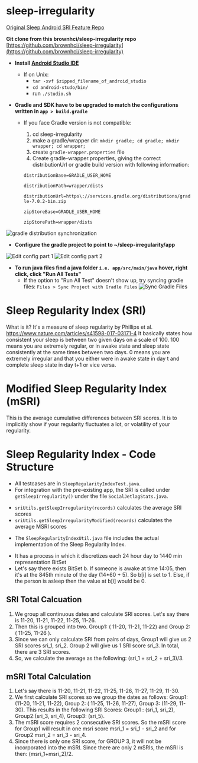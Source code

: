 # sleep-irregularity

[Original Sleep Android SRI Feature Repo](https://github.com/petrnalevka/sleep-irregularity/tree/main/app)

**Git clone from this brownhci/sleep-irregularity repo** [https://github.com/brownhci/sleep-irregularity](https://github.com/brownhci/sleep-irregularity)

* **Install [Android Studio IDE](https://developer.android.com/studio)**
  * If on Unix: 
    * `tar -xvf $zipped_filename_of_android_studio`
    * `cd android-studo/bin/`
    * run `./studio.sh` 

* **Gradle and SDK have to be upgraded to match the configurations written in `app > build.gradle`**  
  *  If you face Gradle version is not compatible: 
     1. cd sleep-irregularity 
     2. make a gradle/wrapper dir: `mkdir gradle; cd gradle; mkdir wrapper; cd wrapper;`  
     3. create `gradle-wrapper.properties` file 
     4. Create gradle-wrapper.properties, giving the correct distributionUrl or gradle build version with following information: 
    
     `distributionBase=GRADLE_USER_HOME`

     `distributionPath=wrapper/dists`

     `distributionUrl=https\://services.gradle.org/distributions/gradle-7.0.2-bin.zip`

     `zipStoreBase=GRADLE_USER_HOME`

     `zipStorePath=wrapper/dists`

![gradle distribution synchronization](https://github.com/brownhci/SleepRegularity/blob/main/wiki_imgs/gradle-distribution-sync.png)
   

 
* **Configure the gradle project to point to ~/sleep-irregularity/app** 

![Edit config part 1](https://github.com/brownhci/SleepRegularity/blob/main/wiki_imgs/edit_config_1.png)
![Edit config part 2](https://github.com/brownhci/SleepRegularity/blob/main/wiki_imgs/edit_config_2.png)

* **To run java files find a java folder `i.e. app/src/main/java` hover, right click, click "Run All Tests"**
  * If the option to "Run All Test" doesn't show up, try syncing gradle files: 
  `Files > Sync Project with Gradle Files`
![Sync Gradle Files](https://github.com/brownhci/SleepRegularity/blob/main/wiki_imgs/sync_gradle_files.png)


# Sleep Regularity Index (SRI) 
What is it? It's a measure of sleep regularity by Phillips et al. https://www.nature.com/articles/s41598-017-03171-4 It basically states how consistent your sleep is between two given days on a scale of 100. 100 means you are extremely regular, or in awake state and sleep state consistently at the same times between two days. 0 means you are extremely irregular and that you either were in awake state in day t and complete sleep state in day t+1 or vice versa.

# Modified Sleep Regularity Index (mSRI)
This is the average cumulative differences between SRI scores. It is to implicitly show if your regularity fluctuates a lot, or volatility of your regularity. 

# Sleep Regularity Index - Code Structure 
* All testcases are in `SleepRegularityIndexTest.java`. 
* For integration with the pre-existing app, the SRI is called under `getSleepIrregularity()` under the file `SocialJetlagStats.java`.
- `sriUtils.getSleepIrregularity(records)` calculates the average SRI scores 
- `sriUtils.getSleepIrregularityModified(records)` calculates the average MSRI scores 
* The `SleepRegularityIndexUtil.java` file includes the actual implementation of the Sleep Regularity Index. 
- It has a process in which it discretizes each 24 hour day to 1440 min representation BitSet 
- Let's say there exists BitSet b. If someone is awake at time 14:05, then it's at the 845th minute of the day (14*60 + 5). So b[i] is set to 1. Else, if the person is asleep then the value at b[i] would be 0.  

## SRI Total Calcuation 
1. We group all continuous dates and calculate SRI scores. Let's say there is 11-20, 11-21, 11-22, 11-25, 11-26. 
2. Then this is grouped into two. Group1: ( 11-20, 11-21, 11-22) and Group 2: ( 11-25, 11-26 ). 
3. Since we can only calculate SRI from pairs of days, Group1 will give us 2 SRI scores sri_1, sri_2. Group 2 will give us 1 SRI score sri_3. In total, there are 3 SRI scores. 
4. So, we calculate the average as the following: (sri_1 + sri_2 + sri_3)/3. 

## mSRI Total Calculation 
1. Let's say there is 11-20, 11-21, 11-22, 11-25, 11-26, 11-27, 11-29, 11-30. 
2. We first calculate SRI scores so we group the dates as follows: Group1: (11-20, 11-21, 11-22), Group 2: ( 11-25, 11-26, 11-27), Group 3: (11-29, 11-30). This results in the following SRI Scores: Group1 : (sri_1, sri_2), Group2:(sri_3, sri_4), Group3: (sri_5). 
3. The mSRI score requires 2 consecutive SRI scores. So the mSRI score for Group1 will result in one msri score msri_1 = sri_1 - sri_2 and for Group2 msri_2 = sri_3 - sri_4. 
4. Since there is only one SRI score, for GROUP 3, it will not be incorporated into the mSRI. Since there are only 2 mSRIs, the mSRI is then: (msri_1+msri_2)/2. 



